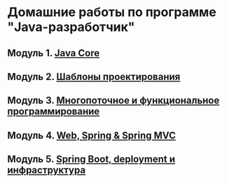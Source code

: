# Домашние работы по программе "Java-разработчик"

## Модуль 1. [Java Core]()

## Модуль 2. [Шаблоны проектирования]()

## Модуль 3. [Многопоточное и функциональное программирование](https://github.com/FoxnArt/NetologyHomeworks/tree/main/Multithreaded_and_Functional_Programming)

## Модуль 4. [Web, Spring & Spring MVC]()

## Модуль 5. [Spring Boot, deployment и инфраструктура]()
